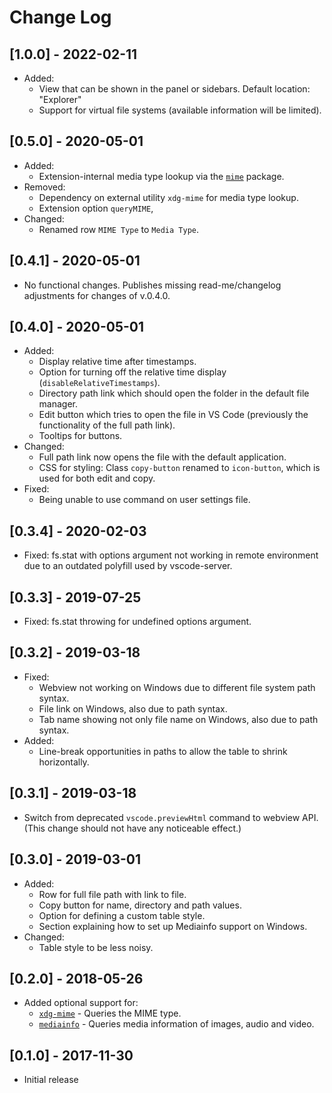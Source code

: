 # Change Log

## [1.0.0] - 2022-02-11

- Added:
  - View that can be shown in the panel or sidebars. Default location: "Explorer"
  - Support for virtual file systems (available information will be limited).

## [0.5.0] - 2020-05-01

- Added:
  - Extension-internal media type lookup via the [`mime`](https://www.npmjs.com/package/mime) package.
- Removed:
  - Dependency on external utility `xdg-mime` for media type lookup.
  - Extension option `queryMIME`,
- Changed:
  - Renamed row `MIME Type` to `Media Type`.

## [0.4.1] - 2020-05-01

- No functional changes. Publishes missing read-me/changelog adjustments for changes of v.0.4.0.

## [0.4.0] - 2020-05-01

- Added:
  - Display relative time after timestamps.
  - Option for turning off the relative time display (`disableRelativeTimestamps`).
  - Directory path link which should open the folder in the default file manager.
  - Edit button which tries to open the file in VS Code (previously the functionality of the full path link).
  - Tooltips for buttons.
- Changed:
  - Full path link now opens the file with the default application.
  - CSS for styling: Class `copy-button` renamed to `icon-button`, which is used for both edit and copy.
- Fixed:
  - Being unable to use command on user settings file.

## [0.3.4] - 2020-02-03

- Fixed: fs.stat with options argument not working in remote environment due to an outdated polyfill used by vscode-server.

## [0.3.3] - 2019-07-25

- Fixed: fs.stat throwing for undefined options argument.

## [0.3.2] - 2019-03-18

- Fixed:
  - Webview not working on Windows due to different file system path syntax.
  - File link on Windows, also due to path syntax.
  - Tab name showing not only file name on Windows, also due to path syntax.
- Added:
  - Line-break opportunities in paths to allow the table to shrink horizontally.

## [0.3.1] - 2019-03-18

- Switch from deprecated `vscode.previewHtml` command to webview API. (This change should not have any noticeable effect.)

## [0.3.0] - 2019-03-01

- Added:
  - Row for full file path with link to file.
  - Copy button for name, directory and path values.
  - Option for defining a custom table style.
  - Section explaining how to set up Mediainfo support on Windows.
- Changed:
  - Table style to be less noisy.

## [0.2.0] - 2018-05-26

- Added optional support for:
	- [`xdg-mime`](https://www.freedesktop.org/wiki/Software/xdg-utils) - Queries the MIME type.
	- [`mediainfo`](https://mediaarea.net/en/MediaInfo) - Queries media information of images, audio and video.

## [0.1.0] - 2017-11-30

- Initial release
